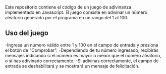 Este repositorio contiene el código de un juego de adivinanza implementado en Javascript. El juego consiste en adivinar un número aleatorio generado por el programa en un rango del 1 al 100.

## Uso del juego

-Ingresa un número válido entre 1 y 100 en el campo de entrada y presiona el botón de "Comprobar".
-Dependiendo de tu número ingresado, recibirás mensajes indicando si el número es mayor o menor que el número   aleatorio, o si has adivinado correctamente.
-Si adivinas correctamente, el campo de entrada se deshabilitará y se mostrará un mensaje de felicitación.

